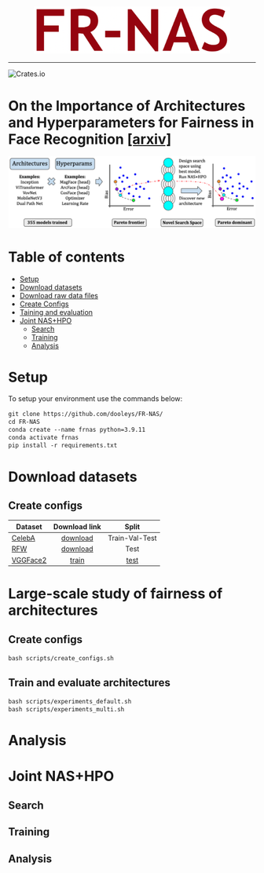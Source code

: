 <br/>
<p align="center"><img src="img/fr-nas-logo.png" width=400 /></p>

----
![Crates.io](https://img.shields.io/crates/l/Ap?color=orange)
# On the Importance of Architectures and Hyperparameters for Fairness in Face Recognition [[arxiv]](https://arxiv.org/)
<p align="center"><img src="img/fr-nas-overview.png" width=700/></p>

# Table of contents
- [Setup](#setup)
- [Download datasets](#download)
- [Download raw data files](#download_raw)
- [Create Configs](#create_configs)
- [Taining and evaluation](#train&eval)
- [Joint NAS+HPO](#jointnashpo)
    - [Search](#search)
    - [Training](#training)
    - [Analysis](#analysis2)
# Setup <a name="setup"></a>
To setup your environment use the commands below:
```
git clone https://github.com/dooleys/FR-NAS/
cd FR-NAS
conda create --name frnas python=3.9.11
conda activate frnas
pip install -r requirements.txt
```

# Download datasets <a name="download"></a>
## Create configs <a name="create_configs"></a>
| Dataset  |     Download link     | Split  | 
|----------|:-------------:|:-------------:|
| [CelebA](https://arxiv.org/pdf/1411.7766.pdf) | [download](https://drive.google.com/drive/folders/0B7EVK8r0v71pWEZsZE9oNnFzTm8?resourcekey=0-5BR16BdXnb8hVj6CNHKzLg) | Train-Val-Test |
| [RFW](https://arxiv.org/pdf/1812.00194.pdf) | [download](http://www.whdeng.cn/RFW/index.html)| Test |
| [VGGFace2](https://arxiv.org/pdf/1710.08092.pdf) | [train](https://drive.google.com/file/d/1jdZw6ZmB7JRK6RS6QP3YEr2sufJ5ibtO/view)|[test](https://www.kaggle.com/datasets/greatgamedota/vggface2-test?resource=download)  | Train/Test |
# Large-scale study of fairness of architectures <a name="archs"></a>
## Create configs <a name="create_configs"></a>


```
bash scripts/create_configs.sh
```


## Train and evaluate architectures <a name="train&eval"></a> 

 ```
bash scripts/experiments_default.sh
bash scripts/experiments_multi.sh
```

# Analysis <a name="analysis1"></a>
# Joint NAS+HPO <a name="jointnashpo"></a>
## Search <a name="search"></a>
## Training<a name="training"></a>
## Analysis <a name="analysis2"></a>
